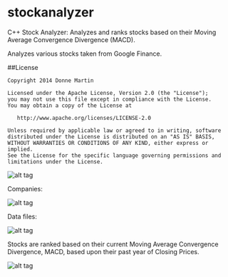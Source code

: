 stockanalyzer
============

C++ Stock Analyzer: Analyzes and ranks stocks based on their Moving Average Convergence Divergence (MACD).

Analyzes various stocks taken from Google Finance.

##License

    Copyright 2014 Donne Martin

    Licensed under the Apache License, Version 2.0 (the "License");
    you may not use this file except in compliance with the License.
    You may obtain a copy of the License at

       http://www.apache.org/licenses/LICENSE-2.0

    Unless required by applicable law or agreed to in writing, software
    distributed under the License is distributed on an "AS IS" BASIS,
    WITHOUT WARRANTIES OR CONDITIONS OF ANY KIND, either express or implied.
    See the License for the specific language governing permissions and
    limitations under the License.

![alt tag](https://raw.githubusercontent.com/donnemartin/stockanalyzer/master/res/googlefinance.png)

Companies:

![alt tag](https://raw.githubusercontent.com/donnemartin/stockanalyzer/master/res/companies.png)

Data files:

![alt tag](https://raw.githubusercontent.com/donnemartin/stockanalyzer/master/res/data.png)

Stocks are ranked based on their current Moving Average Convergence Divergence, MACD,
based upon their past year of Closing Prices.

![alt tag](https://raw.githubusercontent.com/donnemartin/stockanalyzer/master/res/stockanalyzer.png)